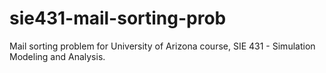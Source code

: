 # sie431-mail-sorting-prob
Mail sorting problem for University of Arizona course, SIE 431 - Simulation Modeling and Analysis. 
